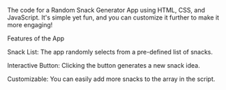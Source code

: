 The code for a Random Snack Generator App using HTML, CSS, and JavaScript. It's simple yet fun, and you can customize it further to make it more engaging!

Features of the App

Snack List: The app randomly selects from a pre-defined list of snacks.

Interactive Button: Clicking the button generates a new snack idea.

Customizable: You can easily add more snacks to the array in the script.
